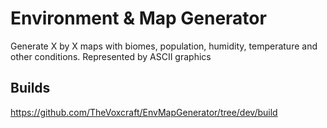 # Environment & Map Generator
Generate X by X maps with biomes, population, humidity, temperature and other conditions. Represented by ASCII graphics


## Builds
https://github.com/TheVoxcraft/EnvMapGenerator/tree/dev/build
